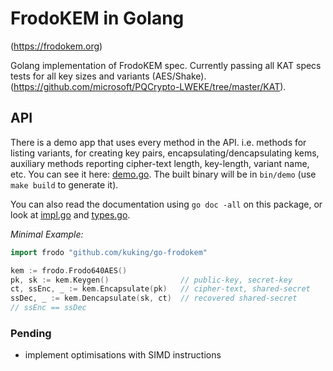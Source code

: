 # FrodoKEM in Golang 
(https://frodokem.org)

Golang implementation of FrodoKEM spec. Currently passing all KAT specs tests for all key sizes and variants (AES/Shake).
(https://github.com/microsoft/PQCrypto-LWEKE/tree/master/KAT).

## API
There is a demo app that uses every method in the API. i.e. methods for listing variants, for creating key pairs,
encapsulating/dencapsulating kems, auxiliary methods reporting cipher-text length, key-length, variant name, etc. 
You can see it here: [demo.go](mains/demo/demo.go). The built binary will be in `bin/demo` (use `make build` to 
generate it).

You can also read the documentation using `go doc -all` on this package, or look at [impl.go](impl.go) and [types.go](types.go).

_Minimal Example:_
```go
import frodo "github.com/kuking/go-frodokem"

kem := frodo.Frodo640AES()
pk, sk := kem.Keygen()                // public-key, secret-key
ct, ssEnc, _ := kem.Encapsulate(pk)   // cipher-text, shared-secret
ssDec, _ := kem.Dencapsulate(sk, ct)  // recovered shared-secret
// ssEnc == ssDec
```

### Pending
- implement optimisations with SIMD instructions

